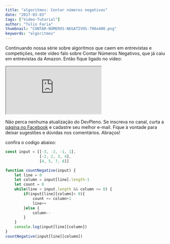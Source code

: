 ```yaml
---
title: "algoritmos: Contar números negativos"
date: "2017-03-03"
tags: ["Video-Tutorial"]
author: "Tulio Faria"
thumbnail: "CONTAR-NÚMEROS-NEGATIVOS-790x400.png"
keywords: "algoritmos"
---
```


Continuando nossa série sobre algoritmos que caem em entrevistas e competições, neste vídeo falo sobre Contar Números Negativos, que já caiu em entrevistas da Amazon. Então fique ligado no vídeo:


<div class="embed-responsive embed-responsive-16by9"> 
<iframe class="embed-responsive-item" src="https://www.youtube.com/embed/eFC51WkFge4" allowfullscreen></iframe> 
</div>

Não perca nenhuma atualização do DevPleno. Se inscreva no canal, curta a <a href ="http://www.facebook.com/devpleno">página no Facebook</a> e cadastre seu melhor e-mail. Fique à vontade para deixar sugestões e dúvidas nos comentários. Abraços!

confira o codigo abaixo:

```js {numberLines: true}
const input = [[-3, -2, -1, 1],
               [-2, 2, 3, 4],
               [4, 5, 7, 8]]                 

function countNegative(input) {
    let line = 0
    let column = input[line].length-1
    let count = 0
    while(line < input.length && column >= 0) {
        if(input[line][column]< 0){
            count += column+1
            line++
        }else {
            column--
        }
    }
    console.log(input[line][column])
}
countNegative(input[line][column])
```





